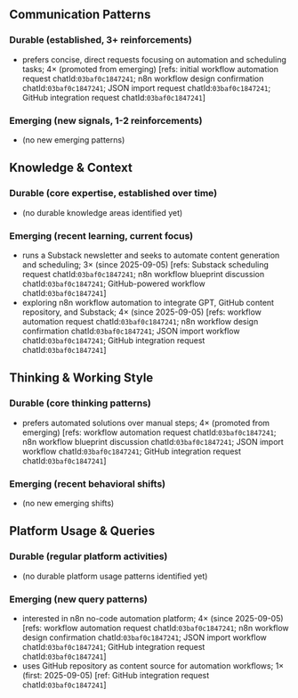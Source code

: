 ## Communication Patterns
### Durable (established, 3+ reinforcements)
- prefers concise, direct requests focusing on automation and scheduling tasks; 4× (promoted from emerging) [refs: initial workflow automation request chatId:`03baf0c1847241`; n8n workflow design confirmation chatId:`03baf0c1847241`; JSON import request chatId:`03baf0c1847241`; GitHub integration request chatId:`03baf0c1847241`]

### Emerging (new signals, 1-2 reinforcements)
- (no new emerging patterns)

## Knowledge & Context
### Durable (core expertise, established over time)
- (no durable knowledge areas identified yet)

### Emerging (recent learning, current focus)
- runs a Substack newsletter and seeks to automate content generation and scheduling; 3× (since 2025-09-05) [refs: Substack scheduling request chatId:`03baf0c1847241`; n8n workflow blueprint discussion chatId:`03baf0c1847241`; GitHub-powered workflow chatId:`03baf0c1847241`]
- exploring n8n workflow automation to integrate GPT, GitHub content repository, and Substack; 4× (since 2025-09-05) [refs: workflow automation request chatId:`03baf0c1847241`; n8n workflow design confirmation chatId:`03baf0c1847241`; JSON import workflow chatId:`03baf0c1847241`; GitHub integration request chatId:`03baf0c1847241`]

## Thinking & Working Style
### Durable (core thinking patterns)
- prefers automated solutions over manual steps; 4× (promoted from emerging) [refs: workflow automation request chatId:`03baf0c1847241`; n8n workflow blueprint discussion chatId:`03baf0c1847241`; JSON import workflow chatId:`03baf0c1847241`; GitHub integration request chatId:`03baf0c1847241`]

### Emerging (recent behavioral shifts)
- (no new emerging shifts)

## Platform Usage & Queries
### Durable (regular platform activities)
- (no durable platform usage patterns identified yet)

### Emerging (new query patterns)
- interested in n8n no-code automation platform; 4× (since 2025-09-05) [refs: workflow automation request chatId:`03baf0c1847241`; n8n workflow design confirmation chatId:`03baf0c1847241`; JSON import workflow chatId:`03baf0c1847241`; GitHub integration request chatId:`03baf0c1847241`]
- uses GitHub repository as content source for automation workflows; 1× (first: 2025-09-05) [ref: GitHub integration request chatId:`03baf0c1847241`]